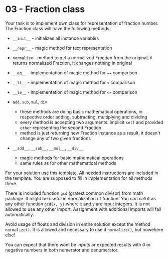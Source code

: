 # 03 - Fraction class

Your task is to implement own class for representation of fraction number. The Fraction class will have the following methods:

* `__init__` - initializes all instance variables
* `__repr__` - magic method for text representation
* `normalize` - method to get a normalized Fraction from the original, it returns normalized Fraction, it changes nothing in original

* `__eq__` - implementation of magic method for `==` comparison
* `__lt__` - implementation of magic method for `<` comparison
* `__le__` - implementation of magic method for `<=` comparison

* `add`, `sub`, `mul`, `div`
  * these methods are doing basic mathematical operations, in respective order adding, subtracting, multiplying and dividing
  * every method is accepting two arguments: implicit `self` and provided `other` representing the second Fraction
  * method is just returning new Fraction instance as a result, it doesn't change any of two given fractions

* `__add__`, `__sub__`, `__mul__`, `__div__`
  * magic methods for basic mathematical operations
  * same rules as for other mathematical methods

For your solution use this [template](03_fraction_class.py). All needed instructions are included in the template. You are supposed to fill in implementation for all methods there. 

There is included function `gcd` (gratest common divisor) from math package. It might be useful in normalization of fraction. You can call it as any other function `gcd(x, y)` where `x` and `y` are input integers. It is not allowed to use any other import. Assignment with additional imports will fail automatically.

Avoid usage of floats and division in entire solution except the method `normalize()`. It is allowed and necessary to use it `normalize()`, but nowehere else!

You can expect that there wont be inputs or expected results with 0 or negative numbers in both numerator and denumerator.